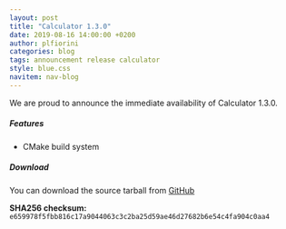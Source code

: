 ```yaml
---
layout: post
title: "Calculator 1.3.0"
date: 2019-08-16 14:00:00 +0200
author: plfiorini
categories: blog
tags: announcement release calculator
style: blue.css
navitem: nav-blog
---
```


We are proud to announce the immediate availability of Calculator 1.3.0.

##### Features

* CMake build system

##### Download

You can download the source tarball from [GitHub](https://github.com/lirios/calculator/releases/download/v1.3.0/liri-calculator-1.3.0.tar.xz)

**SHA256 checksum:** `e659978f5fbb816c17a9044063c3c2ba25d59ae46d27682b6e54c4fa904c0aa4`
